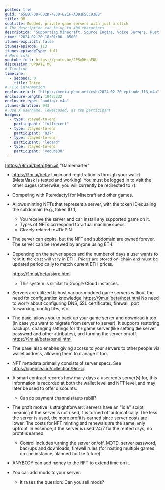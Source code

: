 ```yaml
---
posted: true
guid: "65EE6FDD-C02D-4238-B21F-A091F5CC93B8"
title: 9M
subtitle: Modded, private game servers with just a click
# The description can be up to 400 characters
description: "Supporting Minecraft, Source Engine, Voice Servers, Rust, Terraria, The Forest, GTA V, ARK Survival Evolved, 7 Days To Die, GTA SA MP, Insurgency Sandstorm, Satisfactory, Call of Duty 4, Team Fortress 2 Classic, Unturned, Sons of the Forest, Red Dead Redemption 2, ARMA, Black Mesa, Quake Live, Starbound, Subnautica, Citadel: Forged with fire, Squad, Left 4 Dead, Left 4 Dead 2, Killing Floor 2,Icarus, Sven Co-op, DayZ, Palworld"
time: "2024-02-20 18:00:00 -0500"
itunes-explicit: false
itunes-episode: 113
itunes-episodeType: full
# More info
youtube-full: https://youtu.be/JPSqDHshEDU
discussion: UPDATE ME
# Timeline
timeline:
  - seconds: 0
    title: Intro
# File information
enclosure-url: "https://media.phor.net/csh/2024-02-20-episode-113.m4a"
enclosure-length: 19433332
enclosure-type: "audio/x-m4a"
itunes-duration: 943
# Use X username, lowercased, as the participant
badges:
  - type: stayed-to-end
    participant: "fulldecent"
  - type: stayed-to-end
    participant: "037"
  - type: stayed-to-end
    participant: "legend"
  - type: stayed-to-end
    participant: "yodude38"
---
```


[https://9m.ai/beta](9m.ai) "Gamemaster"

<!--end of quick notes-->

- https://9m.ai/beta: Login and registration is through your wallet (MetaMask is tested and working). You must be logged in to visit the other pages (otherwise, you will currently be redirected to `/`).

- Competing with Pterodactyl for Minecraft and other games.

- Allows minting NFTs that represent a server, with the token ID equaling the subdomain (e.g., token ID 1, 

  - You receive the server and can install any supported game on it.
  - Types of NFTs correspond to virtual machine specs.
  - Closely related to #DePIN.

- The server can expire, but the NFT and subdomain are owned forever. The server can be renewed by anyone using ETH.

- Depending on the server specs and the number of days a user wants to rent it, the cost will vary in ETH. Prices are stored on-chain and must be updated periodically to match current ETH prices. 

  https://9m.ai/beta/store.html

  - This system is similar to Google Cloud instances.

- Servers are utilized to host various modded game servers without the need for configuration knowledge. https://9m.ai/beta/host.html No need to worry about configuring DNS, SSL certificates, firewall, port forwarding, config files, etc.

- The panel allows you to back up your game server and download it too (in case you want to migrate from server to server). It supports restoring backups, changing settings for the game server (like setting the server password and other attributes), and turning the server on/off. https://9m.ai/beta/panel.html

- The panel also enables giving access to your servers to other people via wallet address, allowing them to manage it too.

- NFT metadata primarily consists of server specs. See https://opensea.io/collection/9m-ai.

- A smart contract records how many days a user rents server(s) for, this information is recorded at both the wallet level and NFT level, and may later be used to offer discounts.

  - Can do payment channels/auto rebill?

- The profit motive is straightforward: servers have an "idle" script, meaning if the server is not used, it is turned off automatically. The less the server is used, the more profit is earned since server costs are lower. The costs for NFT minting and renewals are the same, only upfront. In essence, if the server is used 24/7 for the rented days, no profit is earned.

  - Control includes turning the server on/off, MOTD, server password, backups and downloads, firewall rules (for hosting multiple games on one instance, planned for the future).

- ANYBODY can add money to the NFT to extend time on it.

- You can add mods to your server.

  - It raises the question: Can you sell mods?